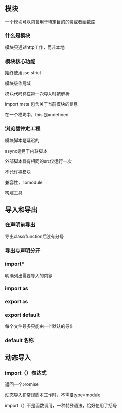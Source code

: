 ## 模块

一个模块可以包含用于特定目的的类或者函数库

### 什么是模块

模块只通过http工作，而非本地

### 模块核心功能

始终使用use strict

模块级作用域

模块代码仅在第一次导入时被解析

import.meta 包含关于当前模块的信息

在一个模块中，this 是undefined

### 浏览器特定工程

模块脚本是延迟的

async适用于内联脚本

外部脚本具有相同的src仅运行一次

不允许裸模块

兼容性，nomodule

构建工具



## 导入和导出

### 在声明前导出

导出class/function后没有分号

### 导出与声明分开

### import*

明确列出需要导入的内容

### import as 

### export as

### export default

每个文件最多只能由一个默认的导出

### default 名称



## 动态导入

### import（）表达式

返回一个promise

动态导入在常规脚本工作时，不需要type=module

import（）不是函数调用，一种特殊语法，恰好使用了括号



